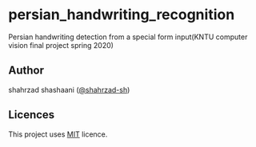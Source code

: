 # persian_handwriting_recognition
Persian handwriting detection from a special form input(KNTU computer vision final project spring 2020)

## Author
shahrzad shashaani ([@shahrzad-sh](https://github.com/Shahrzad-sh))

## Licences
This project uses [MIT](https://github.com/Shahrzad-sh/persian_handwriting_recognition/blob/master/LICENSE) licence.
